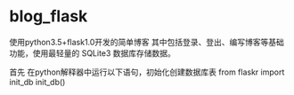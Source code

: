 # blog_flask
使用python3.5+flask1.0开发的简单博客
其中包括登录、登出、编写博客等基础功能，使用最轻量的 SQLite3 数据库存储数据。

首先
在python解释器中运行以下语句，初始化创建数据库表
from flaskr import init_db
init_db()
